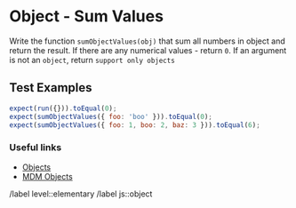# Object - Sum Values

Write the function `sumObjectValues(obj)` that sum all numbers in object and return the result.
If there are any numerical values - return `0`.
If an argument is not an `object`, return `support only objects`

## Test Examples

```javascript
expect(run({})).toEqual(0);
expect(sumObjectValues({ foo: 'boo' })).toEqual(0);
expect(sumObjectValues({ foo: 1, boo: 2, baz: 3 })).toEqual(6);
```

### Useful links

- [Objects](https://javascript.info/object)
- [MDM Objects](https://developer.mozilla.org/en-US/docs/Web/JavaScript/Reference/Global_Objects/Object)

/label level::elementary
/label js::object
